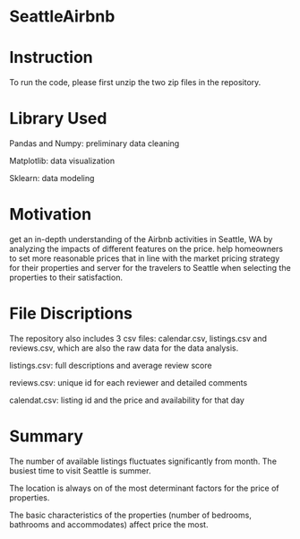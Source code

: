 # SeattleAirbnb
# Instruction
  To run the code, please first unzip the two zip files in the repository.
  
# Library Used
  Pandas and Numpy: preliminary data cleaning
  
  Matplotlib: data visualization
  
  Sklearn: data modeling

# Motivation
  get an in-depth understanding of the Airbnb activities in Seattle, WA by analyzing the impacts of different features on the price. help homeowners to set more  reasonable prices that in line with the market pricing strategy for their properties and server for the travelers to Seattle when selecting the properties to their   satisfaction.

# File Discriptions
  The repository also includes 3 csv files: calendar.csv, listings.csv and reviews.csv, which are also the raw data for the data analysis.
  
  listings.csv: full descriptions and average review score
  
  reviews.csv: unique id for each reviewer and detailed comments
  
  calendat.csv: listing id and the price and availability for that day   

# Summary
  The number of available listings fluctuates significantly from month. The busiest time to visit Seattle is summer.
  
  The location is always on of the most determinant factors for the price of properties.
  
  The basic characteristics of the properties (number of bedrooms, bathrooms and accommodates) affect price the most.
